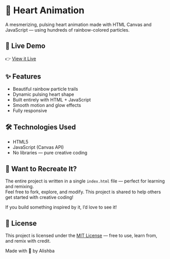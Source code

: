 # 💖 Heart Animation

A mesmerizing, pulsing heart animation made with HTML Canvas and JavaScript — using hundreds of rainbow-colored particles.

## 🌈 Live Demo  
👉 [View it Live](https://alishba-hyphen.github.io/heart-animation/)

## ✨ Features
- Beautiful rainbow particle trails  
- Dynamic pulsing heart shape  
- Built entirely with HTML + JavaScript  
- Smooth motion and glow effects  
- Fully responsive

## 🛠️ Technologies Used
- HTML5  
- JavaScript (Canvas API)  
- No libraries — pure creative coding

## 🧠 Want to Recreate It?
The entire project is written in a single `index.html` file — perfect for learning and remixing.  
Feel free to fork, explore, and modify. This project is shared to help others get started with creative coding!

If you build something inspired by it, I’d love to see it!

## 📄 License
This project is licensed under the [MIT License](LICENSE) — free to use, learn from, and remix with credit.


Made with 💖 by Alishba
